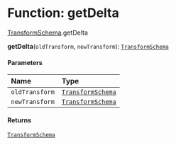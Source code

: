 # Function: getDelta

[TransformSchema](/auto-docs/fixed-layout-editor/modules/TransformSchema.md).getDelta

**getDelta**(`oldTransform`, `newTransform`): [`TransformSchema`](/auto-docs/fixed-layout-editor/interfaces/TransformSchema-1.md)

#### Parameters

| Name | Type |
| :------ | :------ |
| `oldTransform` | [`TransformSchema`](/auto-docs/fixed-layout-editor/interfaces/TransformSchema-1.md) |
| `newTransform` | [`TransformSchema`](/auto-docs/fixed-layout-editor/interfaces/TransformSchema-1.md) |

#### Returns

[`TransformSchema`](/auto-docs/fixed-layout-editor/interfaces/TransformSchema-1.md)
